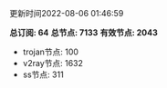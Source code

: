 更新时间2022-08-06 01:46:59

**总订阅: 64**
**总节点: 7133**
**有效节点: 2043**
- trojan节点: 100
- v2ray节点: 1632
- ss节点: 311
